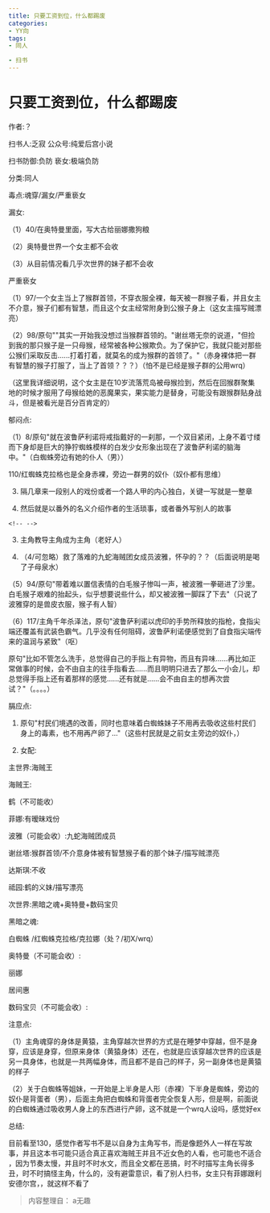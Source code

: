 ```yaml
---
title: 只要工资到位，什么都踢废
categories:
- YY向
tags:
- 同人

- 扫书
---
```

# 只要工资到位，什么都踢废
作者:？

扫书人:乏寂 公众号:纯爱后宫小说

扫书防御:负防 亵女:极端负防

分类:同人

毒点:魂穿/漏女/严重亵女

漏女:

（1）40/在奥特曼里面，写大古给丽娜撒狗粮

（2）奥特曼世界一个女主都不会收

（3）从目前情况看几乎次世界的妹子都不会收

严重亵女

（1）97/一个女主当上了猴群首领，不穿衣服全裸，每天被一群猴子看，并且女主不介意，猴子们都有智慧，而且这个女主经常附身到公猴子身上（这女主描写贼漂亮）

（2）98/原句""其实一开始我没想过当猴群首领的。"谢丝塔无奈的说道，"但捡到我的那只猴子是一只母猴，经常被各种公猴欺负。为了保护它，我就只能对那些公猴们采取反击......打着打着，就莫名的成为猴群的首领了。"（赤身裸体把一群有智慧的猴子打服了，当上了首领？？？）（怕不是已经是猴子群的公用wrq）

（这里我详细说明，这个女主是在10岁流落荒岛被母猴捡到，然后在回猴群聚集地的时候才服用了母猴给她的恶魔果实，果实能力是替身，可能没有跟猴群贴身战斗，但是被看光是百分百肯定的）

郁闷点:

（1）8/原句"就在波鲁萨利诺将戒指戴好的一刹那，一个双目紧闭，上身不着寸缕而下身却是巨大的狰狞蜘蛛模样的白发少女形象出现在了波鲁萨利诺的脑海中。"（白蜘蛛旁边有她的仆人（男））

110/红蜘蛛克拉格也是全身赤裸，旁边一群男的奴仆（奴仆都有思维）

3.  隔几章来一段别人的戏份或者一个路人甲的内心独白，关键一写就是一整章

4.  然后就是以番外的名义介绍作者的生活琐事，或者番外写别人的故事

```{=html}
<!-- -->
```
3.  主角教导主角成为主角（老好人）

4.  （4/可忽略）救了落难的九蛇海贼团女成员波雅，怀孕的？？（后面说明是喝了子母泉水）

（5）94/原句"带着难以置信表情的白毛猴子惨叫一声，被波雅一拳砸进了沙里。　白毛猴子艰难的抬起头，似乎想要说些什么，却又被波雅一脚踩了下去"（只说了波雅穿的是兽皮衣服，猴子有人智）

（6）117/主角千年杀泽法，原句"波鲁萨利诺以虎印的手势所释放的指枪，食指尖端还覆盖有武装色霸气。几乎没有任何阻碍，波鲁萨利诺便感觉到了自食指尖端传来的温润与紧致"（呕）

原句"比如不管怎么洗手，总觉得自己的手指上有异物，而且有异味......再比如正常做事的时候，会不由自主的往手指看去......而且明明只进去了那么一小会儿，却总觉得手指上还有着那样的感觉......还有就是......会不由自主的想再次尝试？"（。。。。）

膈应点:

1.  原句"村民们境遇的改善，同时也意味着白蜘蛛妹子不用再去吸收这些村民们身上的毒素，也不用再产卵了..."（这些村民就是之前女主旁边的奴仆，）

2.  女配:

主世界:海贼王

海贼王:

鹤（不可能收）

菲娜:有暧昧戏份

波雅（可能会收）:九蛇海贼团成员

谢丝塔:猴群首领/不介意身体被有智慧猴子看的那个妹子/描写贼漂亮

达斯琪:不收

祗园:鹤的义妹/描写漂亮

次世界:黑暗之魂+奥特曼+数码宝贝

黑暗之魂:

白蜘蛛 /红蜘蛛克拉格/克拉娜（处？/初X/wrq）

奥特曼（不可能会收）:

丽娜

居间惠

数码宝贝（不可能会收）:

注意点:

（1）主角魂穿的身体是黄猿，主角穿越次世界的方式是在睡梦中穿越，但不是身穿，应该是身穿，但原来身体（黄猿身体）还在，也就是应该穿越次世界的应该是另一具身体，也就是一共两幅身体，而且都不是自己的样子，另一副身体也是黄猿的样子

（2）关于白蜘蛛等姐妹，一开始是上半身是人形（赤裸）下半身是蜘蛛，旁边的奴仆是背蛋者（男），后面主角把白蜘蛛和背蛋者完全恢复人形，但是啊，前面说的白蜘蛛通过吸收男人身上的东西进行产卵，这不就是一个wrq人设吗，感觉好ex

总结:

目前看至130，感觉作者写书不是以自身为主角写书，而是像题外人一样在写故事，并且这本书可能只适合真正喜欢海贼王并且不近女色的人看，也可能也不适合
，因为节奏太慢，并且时不时水文，而且全文都在恶搞，时不时描写主角长得多丑，时不时搞怪主角，什么的，没有避雷意识，看了别人扫书，女主只有菲娜跟利安德尔宫，，就这样不看了


> 内容整理自： a无趣